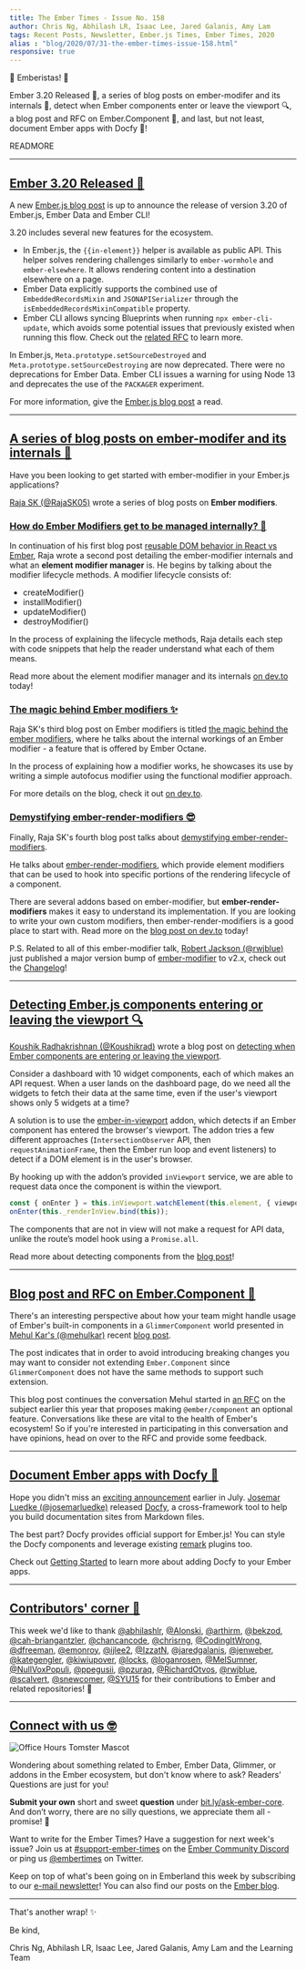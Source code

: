 ```yaml
---
title: The Ember Times - Issue No. 158
author: Chris Ng, Abhilash LR, Isaac Lee, Jared Galanis, Amy Lam
tags: Recent Posts, Newsletter, Ember.js Times, Ember Times, 2020
alias : "blog/2020/07/31-the-ember-times-issue-158.html"
responsive: true
---
```


👋 Emberistas! 🐹

Ember 3.20 Released 🚀,
a series of blog posts on ember-modifer and its internals 🎉,
detect when Ember components enter or leave the viewport 🔍,
a blog post and RFC on Ember.Component 📖,
and last, but not least, document Ember apps with Docfy 📗!

READMORE

---

## [Ember 3.20 Released 🚀](https://blog.emberjs.com/2020/07/29/ember-3-20-released.html)

A new [Ember.js blog post](https://blog.emberjs.com/2020/07/29/ember-3-20-released.html) is up to announce the release of version 3.20 of Ember.js, Ember Data and Ember CLI! 

3.20 includes several new features for the ecosystem.

- In Ember.js, the `{{in-element}}` helper is available as public API. This helper solves rendering challenges similarly to `ember-wormhole` and `ember-elsewhere`. It allows rendering content into a destination elsewhere on a page.
- Ember Data explicitly supports the combined use of `EmbeddedRecordsMixin` and `JSONAPISerializer` through the `isEmbeddedRecordsMixinCompatible` property.
- Ember CLI allows syncing Blueprints when running `npx ember-cli-update`, which avoids some potential issues that previously existed when running this flow. Check out the [related RFC](https://emberjs.github.io/rfcs/0477-blueprints-update.html) to learn more.

In Ember.js, `Meta.prototype.setSourceDestroyed` and `Meta.prototype.setSourceDestroying` are now deprecated. There were no deprecations for Ember Data. Ember CLI issues a warning for using Node 13 and deprecates the use of the `PACKAGER` experiment.

For more information, give the [Ember.js blog post](https://blog.emberjs.com/2020/07/29/ember-3-20-released.html) a read.

---

## [A series of blog posts on ember-modifer and its internals 🎉](https://dev.to/_raja_sk_/how-do-ember-modifiers-get-to-be-managed-internally-1i40)

Have you been looking to get started with ember-modifier in your Ember.js applications?

[Raja SK (@RajaSK05)](https://github.com/RajaSK05) wrote a series of blog posts on **Ember modifiers**.

### [How do Ember Modifiers get to be managed internally? 🥼](https://dev.to/_raja_sk_/how-do-ember-modifiers-get-to-be-managed-internally-1i40)

In continuation of his first blog post [reusable DOM behavior in React vs Ember](https://dev.to/rajask05/reusable-dom-behavior-in-react-vs-ember-4p04), Raja wrote a second post detailing the ember-modifier internals and what an **element modifier manager** is. He begins by talking about the modifier lifecycle methods. A modifier lifecycle consists of:

- createModifier()
- installModifier()
- updateModifier()
- destroyModifier()

In the process of explaining the lifecycle methods, Raja details each step with code snippets that help the reader understand what each of them means.

Read more about the element modifier manager and its internals [on dev.to](https://dev.to/_raja_sk_/how-do-ember-modifiers-get-to-be-managed-internally-1i40) today!

### [The magic behind Ember modifiers ✨](https://dev.to/_raja_sk_/the-magic-behind-the-ember-modifiers-164c)

Raja SK's third blog post on Ember modifiers is titled [the magic behind the ember modifiers](https://twitter.com/_raja_sk_/status/1285631182697369601?s=20), where he talks about the internal workings of an Ember modifier - a feature that is offered by Ember Octane.

In the process of explaining how a modifier works, he showcases its use by writing a simple autofocus modifier using the functional modifier approach.

For more details on the blog, check it out [on dev.to](https://dev.to/_raja_sk_/the-magic-behind-the-ember-modifiers-164c).

### [Demystifying ember-render-modifiers 😎](https://dev.to/_raja_sk_/demystifying-ember-render-modifiers-3j57)

Finally, Raja SK's fourth blog post talks about [demystifying ember-render-modifiers](https://dev.to/_raja_sk_/demystifying-ember-render-modifiers-3j57).

He talks about [ember-render-modifiers](https://github.com/emberjs/ember-render-modifiers), which provide element modifiers that can be used to hook into specific portions of the rendering lifecycle of a component.

<!--alex ignore easy-->
There are several addons based on ember-modifier, but **ember-render-modifiers** makes it easy to understand its implementation. If you are looking to write your own custom modifiers, then ember-render-modifiers is a good place to start with. Read more on the [blog post on dev.to](https://dev.to/_raja_sk_/demystifying-ember-render-modifiers-3j57) today!

P.S. Related to all of this ember-modifier talk, [Robert Jackson (@rwjblue)](https://github.com/rwjblue) just published a major version bump of [ember-modifier](https://github.com/ember-modifier/ember-modifier/) to v2.x, check out the [Changelog](https://github.com/ember-modifier/ember-modifier/blob/master/CHANGELOG.md)!

---

## [Detecting Ember.js components entering or leaving the viewport 🔍](https://medium.com/@koushikrad/using-an-ember-cli-addon-detecting-ember-js-components-entering-or-leaving-the-viewport-dda5ad9b46bf)

[Koushik Radhakrishnan (@Koushikrad)](https://github.com/Koushikrad) wrote a blog post on [detecting when Ember components are entering or leaving the viewport](https://twitter.com/koushikrad/status/1287419970121379840).

Consider a dashboard with 10 widget components, each of which makes an API request. When a user lands on the dashboard page, do we need all the widgets to fetch their data at the same time, even if the user's viewport shows only 5 widgets at a time?

A solution is to use the [ember-in-viewport](https://github.com/DockYard/ember-in-viewport) addon, which detects if an Ember component has entered the browser's viewport. The addon tries a few different approaches (`IntersectionObserver` API, then `requestAnimationFrame`, then the Ember run loop and event listeners) to detect if a DOM element is in the user's browser.

By hooking up with the addon’s provided `inViewport` service, we are able to request data once the component is within the viewport.

```javascript
const { onEnter } = this.inViewport.watchElement(this.element, { viewportTolerance });  
onEnter(this._renderInView.bind(this));
```

The components that are not in view will not make a request for API data, unlike the route’s model hook using a `Promise.all`.

Read more about detecting components from the [blog post](https://medium.com/@koushikrad/using-an-ember-cli-addon-detecting-ember-js-components-entering-or-leaving-the-viewport-dda5ad9b46bf)!

---

## [Blog post and RFC on Ember.Component 📖](https://mehulkar.com/blog/2020/07/stop-extending-embers-built-in-components/)

There's an interesting perspective about how your team might handle usage of Ember's built-in components in a `GlimmerComponent` world presented in [Mehul Kar's (@mehulkar)](https://github.com/mehulkar) recent [blog post](https://mehulkar.com/blog/2020/07/stop-extending-embers-built-in-components/).

The post indicates that in order to avoid introducing breaking changes you may want to consider not extending `Ember.Component` since `GlimmerComponent` does not have the same methods to support such extension.

This blog post continues the conversation Mehul started in [an RFC](https://github.com/emberjs/rfcs/issues/587) on the subject earlier this year that proposes making `@ember/component` an optional feature. Conversations like these are vital to the health of Ember's ecosystem! So if you're interested in participating in this conversation and have opinions, head on over to the RFC and provide some feedback. 

---

## [Document Ember apps with Docfy 📗](https://docfy.dev/)

Hope you didn't miss an [exciting announcement](https://twitter.com/josemarluedke/status/1281252101406855169) earlier in July. [Josemar Luedke (@josemarluedke)](https://github.com/josemarluedke) released [Docfy](https://docfy.dev/), a cross-framework tool to help you build documentation sites from Markdown files.

The best part? Docfy provides official support for Ember.js! You can style the Docfy components and leverage existing [remark](https://remark.js.org/) plugins too.

Check out [Getting Started](https://docfy.dev/docs/ember) to learn more about adding Docfy to your Ember apps.

---

## [Contributors' corner 👏](https://guides.emberjs.com/release/contributing/repositories/)

<p>This week we'd like to thank <a href="https://github.com/abhilashlr" rel="noopener noreferrer" target="_blank">@abhilashlr</a>, <a href="https://github.com/Alonski" rel="noopener noreferrer" target="_blank">@Alonski</a>, <a href="https://github.com/arthirm" rel="noopener noreferrer" target="_blank">@arthirm</a>, <a href="https://github.com/bekzod" rel="noopener noreferrer" target="_blank">@bekzod</a>, <a href="https://github.com/cah-briangantzler" rel="noopener noreferrer" target="_blank">@cah-briangantzler</a>, <a href="https://github.com/chancancode" rel="noopener noreferrer" target="_blank">@chancancode</a>, <a href="https://github.com/chrisrng" rel="noopener noreferrer" target="_blank">@chrisrng</a>, <a href="https://github.com/CodingItWrong" rel="noopener noreferrer" target="_blank">@CodingItWrong</a>, <a href="https://github.com/dfreeman" rel="noopener noreferrer" target="_blank">@dfreeman</a>, <a href="https://github.com/emonroy" rel="noopener noreferrer" target="_blank">@emonroy</a>, <a href="https://github.com/ijlee2" rel="noopener noreferrer" target="_blank">@ijlee2</a>, <a href="https://github.com/IzzatN" rel="noopener noreferrer" target="_blank">@IzzatN</a>, <a href="https://github.com/jaredgalanis" rel="noopener noreferrer" target="_blank">@jaredgalanis</a>, <a href="https://github.com/jenweber" rel="noopener noreferrer" target="_blank">@jenweber</a>, <a href="https://github.com/kategengler" rel="noopener noreferrer" target="_blank">@kategengler</a>, <a href="https://github.com/kiwiupover" rel="noopener noreferrer" target="_blank">@kiwiupover</a>, <a href="https://github.com/locks" rel="noopener noreferrer" target="_blank">@locks</a>, <a href="https://github.com/loganrosen" rel="noopener noreferrer" target="_blank">@loganrosen</a>, <a href="https://github.com/MelSumner" rel="noopener noreferrer" target="_blank">@MelSumner</a>, <a href="https://github.com/NullVoxPopuli" rel="noopener noreferrer" target="_blank">@NullVoxPopuli</a>, <a href="https://github.com/ppegusii" rel="noopener noreferrer" target="_blank">@ppegusii</a>, <a href="https://github.com/pzuraq" rel="noopener noreferrer" target="_blank">@pzuraq</a>, <a href="https://github.com/RichardOtvos" rel="noopener noreferrer" target="_blank">@RichardOtvos</a>, <a href="https://github.com/rwjblue" rel="noopener noreferrer" target="_blank">@rwjblue</a>, <a href="https://github.com/scalvert" rel="noopener noreferrer" target="_blank">@scalvert</a>, <a href="https://github.com/snewcomer" rel="noopener noreferrer" target="_blank">@snewcomer</a>, <a href="https://github.com/SYU15" rel="noopener noreferrer" target="_blank">@SYU15</a>  for their contributions to Ember and related repositories! 💖</p>

---

## [Connect with us 🤓](https://docs.google.com/forms/d/e/1FAIpQLScqu7Lw_9cIkRtAiXKitgkAo4xX_pV1pdCfMJgIr6Py1V-9Og/viewform)

<div class="blog-row">
  <img class="float-right small transparent padded" alt="Office Hours Tomster Mascot" title="Readers' Questions" src="/images/tomsters/officehours.png" />

  <p>Wondering about something related to Ember, Ember Data, Glimmer, or addons in the Ember ecosystem, but don't know where to ask? Readers’ Questions are just for you!</p>

  <p><strong>Submit your own</strong> short and sweet <strong>question</strong> under <a href="https://bit.ly/ask-ember-core" target="rq">bit.ly/ask-ember-core</a>. And don’t worry, there are no silly questions, we appreciate them all - promise! 🤞</p>

  <p>Want to write for the Ember Times? Have a suggestion for next week's issue? Join us at <a href="https://discordapp.com/channels/480462759797063690/485450546887786506">#support-ember-times</a> on the <a href="https://discordapp.com/invite/zT3asNS">Ember Community Discord</a> or ping us <a href="https://twitter.com/embertimes">@embertimes</a> on Twitter.</p>

  <p>Keep on top of what's been going on in Emberland this week by subscribing to our <a href="https://the-emberjs-times.ongoodbits.com/">e-mail newsletter</a>! You can also find our posts on the <a href="https://emberjs.com/blog/tags/newsletter.html">Ember blog</a>.</p>
</div>

---

That's another wrap! ✨

Be kind,

Chris Ng, Abhilash LR, Isaac Lee, Jared Galanis, Amy Lam and the Learning Team
